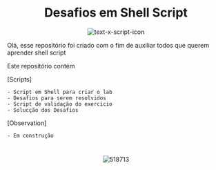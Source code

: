 <h1 align="center">Desafios em Shell Script</h1>

<div align="center">

![text-x-script-icon](https://binbash.club/bin_bash.gif)

</div>

Olá, esse repositório foi criado com o fim de auxiliar todos que querem aprender shell script

Este repositório contém

[Scripts]

    - Script em Shell para criar o lab
    - Desafios para serem resolvidos
    - Script de validação do exercicio
    - Solucção dos Desafios
    
[Observation]
  
    - Em construção


<div align="center">
  
  <h1></h1>

![518713](https://images.pling.com/img/00/00/55/86/05/1442245/24647f211b4887364973b9958bed65676de92a8d7b2cf31af3e3297a9d74b8ab037e.gif)
    
</div>
